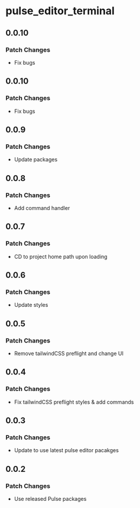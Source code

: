 # pulse_editor_terminal

## 0.0.10

### Patch Changes

- Fix bugs

## 0.0.10

### Patch Changes

- Fix bugs

## 0.0.9

### Patch Changes

- Update packages

## 0.0.8

### Patch Changes

- Add command handler

## 0.0.7

### Patch Changes

- CD to project home path upon loading

## 0.0.6

### Patch Changes

- Update styles

## 0.0.5

### Patch Changes

- Remove tailwindCSS preflight and change UI

## 0.0.4

### Patch Changes

- Fix tailwindCSS preflight styles & add commands

## 0.0.3

### Patch Changes

- Update to use latest pulse editor pacakges

## 0.0.2

### Patch Changes

- Use released Pulse packages
